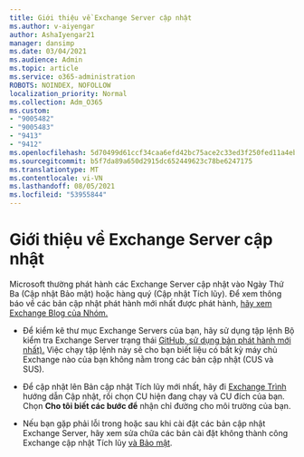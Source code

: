 ```yaml
---
title: Giới thiệu về Exchange Server cập nhật
ms.author: v-aiyengar
author: AshaIyengar21
manager: dansimp
ms.date: 03/04/2021
ms.audience: Admin
ms.topic: article
ms.service: o365-administration
ROBOTS: NOINDEX, NOFOLLOW
localization_priority: Normal
ms.collection: Adm_O365
ms.custom:
- "9005482"
- "9005483"
- "9413"
- "9412"
ms.openlocfilehash: 5d70499d61ccf34caa6efd42bc75ace2c33ed3f250fed11a4eba0ae040caa9bf
ms.sourcegitcommit: b5f7da89a650d2915dc652449623c78be6247175
ms.translationtype: MT
ms.contentlocale: vi-VN
ms.lasthandoff: 08/05/2021
ms.locfileid: "53955844"
---
```

# <a name="about-exchange-server-updates"></a>Giới thiệu về Exchange Server cập nhật

Microsoft thường phát hành các Exchange Server cập nhật vào Ngày Thứ Ba (Cập nhật Bảo mật) hoặc hàng quý (Cập nhật Tích lũy). Để xem thông báo về các bản cập nhật phát hành mới nhất được phát hành, [hãy xem Exchange Blog của Nhóm.](https://aka.ms/ehlo)

- Để kiểm kê thư mục Exchange Servers của bạn, hãy sử dụng tập lệnh Bộ kiểm tra Exchange Server trạng thái [GitHub, sử dụng bản phát hành mới nhất).](https://aka.ms/ExchangeHealthChecker) Việc chạy tập lệnh này sẽ cho bạn biết liệu có bất kỳ máy chủ Exchange nào của bạn không nằm trong các bản cập nhật (CUS và SUS).

- Để cập nhật lên Bản cập nhật Tích lũy mới nhất, hãy đi [Exchange Trình](https://aka.ms/ExchangeUpdateWizard) hướng dẫn Cập nhật, rồi chọn CU hiện đang chạy và CU đích của bạn. Chọn **Cho tôi biết các bước để** nhận chỉ đường cho môi trường của bạn.

- Nếu bạn gặp phải lỗi trong hoặc sau khi cài đặt các bản cập nhật Exchange Server, hãy xem sửa chữa các bản cài đặt không thành công Exchange cập nhật Tích lũy [và Bảo mật](https://docs.microsoft.com/exchange/troubleshoot/client-connectivity/exchange-security-update-issues).
